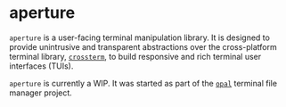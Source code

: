 # aperture
`aperture` is a user-facing terminal manipulation library. It is designed to 
provide unintrusive and transparent abstractions over the cross-platform 
terminal library, [`crossterm`](https://github.com/crossterm-rs/crossterm), to 
build responsive and rich terminal user interfaces (TUIs).

`aperture` is currently a WIP. It was started as part of the 
[`opal`](https://github.com/marc1/opal) terminal file manager project.
